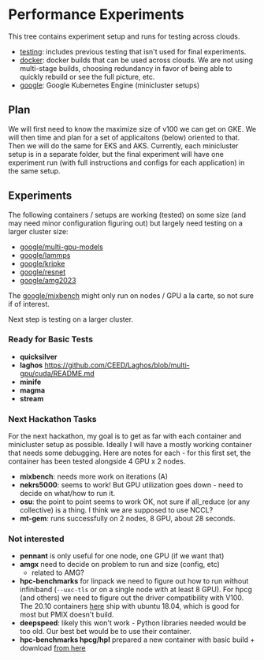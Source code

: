# Performance Experiments

This tree contains experiment setup and runs for testing across clouds.

 - [testing](testing): includes previous testing that isn't used for final experiments.
 - [docker](docker): docker builds that can be used across clouds. We are not using multi-stage builds, choosing redundancy in favor of being able to quickly rebuild or see the full picture, etc.
 - [google](google): Google Kubernetes Engine (minicluster setups)
 
## Plan

We will first need to know the maximize size of v100 we can get on GKE. We will then time and plan for a set of applicaitons (below) oriented to that. Then we will do the same for EKS and AKS. Currently, each minicluster setup is in a separate folder, but the final experiment will have one experiment run (with full instructions and configs for each application) in the same setup.
 
## Experiments

The following containers / setups are working (tested) on some size (and may need minor configuration figuring out) but largely need testing on a larger cluster size:

 - [google/multi-gpu-models](google/multi-gpu-models)
 - [google/lammps](google/lammps)
 - [google/kripke](google/kripke)
 - [google/resnet](google/resnet)
 - [google/amg2023](google/amg2023)

The [google/mixbench](google/mixbench) might only run on nodes / GPU a la carte, so not sure if of interest.

Next step is testing on a larger cluster.

### Ready for Basic Tests

- **quicksilver**
- **laghos** https://github.com/CEED/Laghos/blob/multi-gpu/cuda/README.md
- **minife** 
- **magma**
- **stream**

### Next Hackathon Tasks

For the next hackathon, my goal is to get as far with each container and minicluster setup as possible. Ideally I will have a mostly working container that needs some debugging. Here are notes for each - for this first set, the container has been tested alongside 4 GPU x 2 nodes.

- **mixbench**: needs more work on iterations (A)
- **nekrs5000**: seems to work! But GPU utilization goes down - need to decide on what/how to run it.
- **osu**: the point to point seems to work OK, not sure if all_reduce (or any collective) is a thing. I think we are supposed to use NCCL?
- **mt-gem**: runs successfully on 2 nodes, 8 GPU, about 28 seconds.

### Not interested

- **pennant** is only useful for one node, one GPU (if we want that)
- **amgx** need to decide on problem to run and size (config, etc)
  - related to AMG?
- **hpc-benchmarks** for linpack we need to figure out how to run without infiniband (`--uxc-tls` or on a single node with at least 8 GPU). For hpcg (and others) we need to figure out the driver compatibility with V100. The 20.10 containers [here](https://catalog.ngc.nvidia.com/orgs/nvidia/containers/hpc-benchmarks/tags) ship with ubuntu 18.04, which is good for most but PMIX doesn't build.
- **deepspeed**: likely this won't work - Python libraries needed would be too old. Our best bet would be to use their container.
- **hpc-benchmarks hpcg/hpl** prepared a new container with basic build + download [from here](https://icl.utk.edu/hpcg/software/view.html?id=280)
